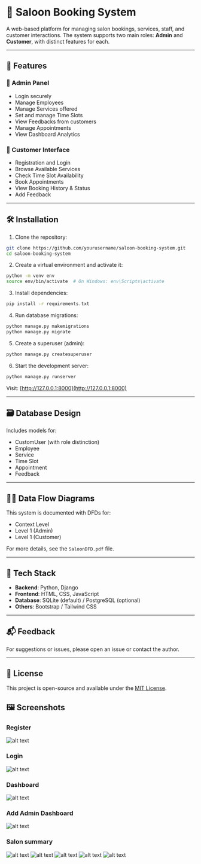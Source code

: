 # 💈 Saloon Booking System

A web-based platform for managing salon bookings, services, staff, and customer interactions. The system supports two main roles: **Admin** and **Customer**, with distinct features for each.

---

## 🧩 Features

### 🔐 Admin Panel
- Login securely
- Manage Employees
- Manage Services offered
- Set and manage Time Slots
- View Feedbacks from customers
- Manage Appointments
- View Dashboard Analytics

### 👥 Customer Interface
- Registration and Login
- Browse Available Services
- Check Time Slot Availability
- Book Appointments
- View Booking History & Status
- Add Feedback

---

## 🛠️ Installation

1. Clone the repository:

```bash
git clone https://github.com/yourusername/saloon-booking-system.git
cd saloon-booking-system
```

2. Create a virtual environment and activate it:

```bash
python -m venv env
source env/bin/activate  # On Windows: env\Scripts\activate
```

3. Install dependencies:

```bash
pip install -r requirements.txt
```

4. Run database migrations:

```bash
python manage.py makemigrations
python manage.py migrate
```

5. Create a superuser (admin):

```bash
python manage.py createsuperuser
```

6. Start the development server:

```bash
python manage.py runserver
```

Visit: [http://127.0.0.1:8000](http://127.0.0.1:8000)

---

## 🗃️ Database Design

Includes models for:
- CustomUser (with role distinction)
- Employee
- Service
- Time Slot
- Appointment
- Feedback

---

## 🧑‍🎨 Data Flow Diagrams

This system is documented with DFDs for:
- Context Level
- Level 1 (Admin)
- Level 1 (Customer)

For more details, see the `SaloonDFD.pdf` file.

---

## 🧰 Tech Stack

- **Backend**: Python, Django
- **Frontend**: HTML, CSS, JavaScript
- **Database**: SQLite (default) / PostgreSQL (optional)
- **Others**: Bootstrap / Tailwind CSS

---

## 📬 Feedback

For suggestions or issues, please open an issue or contact the author.

---

## 🪪 License

This project is open-source and available under the [MIT License](LICENSE).

## 🖼️ Screenshots
### Register
![alt text](ss/image3.png)
### Login
![alt text](ss/image2.png)

### Dashboard
![alt text](ss/image4.png)

### Add Admin Dashboard
![alt text](ss/image7.png)

### Salon summary
![alt text](ss/image8.png)
![alt text](ss/image9.png)
![alt text](ss/image10.png)
![alt text](ss/image11.png)
![alt text](ss/image12.png)
